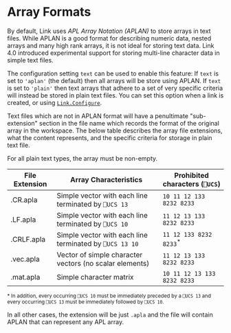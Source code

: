 # Array Formats

By default, Link uses *APL Array Notation (APLAN)* to store arrays in text files. While APLAN is a good format for describing numeric data, nested arrays and many high rank arrays, it is not ideal for storing text data. Link 4.0 introduced experimental support for storing multi-line character data in simple text files.

The configuration setting `text` can be used to enable this feature: If `text` is set to `'aplan'` (the default) then all arrays will be store using APLAN. If `text` is set to `'plain'` then text arrays that adhere to a set of very specific criteria will instead be stored in plain text files. You can set this option when a link is created, or using [`Link.Configure`](../API/Link.Configure.md).

Text files which are not in APLAN format will have a penultimate "sub-extension" section in the file name which records the format of the original array in the workspace. The below table describes the array file extensions, what the content represents, and the specific criteria for storage in plain text file.

For all plain text types, the array must be non-empty.

| File Extension | Array Characteristics                                  | Prohibited characters (`⎕UCS`)
| -------------- | ------------------------------------------------------ | ------------------------------
| .CR.apla       | Simple vector with each line terminated by `⎕UCS 13`   | `10 11 12 133 8232 8233`
| .LF.apla       | Simple vector with each line terminated by `⎕UCS 10`   | `11 12 13 133 8232 8233`
| .CRLF.apla     | Simple vector with each line terminated by `⎕UCS 13 10`| `11 12 133 8232 8233`<sup>*</sup>
| .vec.apla      | Vector of simple character vectors (no scalar elements)| `11 12 13 133 8232 8233`
| .mat.apla      | Simple character matrix                                | `10 11 12 13 133 8232 8233`

<sup>* In addition, every occurring `⎕UCS 10` must be immediately preceded by a `⎕UCS 13` and every occurring `⎕UCS 13` must be immediately followed by `⎕UCS 10`.</sup>

In all other cases, the extension will be just `.apla` and the file will contain APLAN that can represent any APL array.

